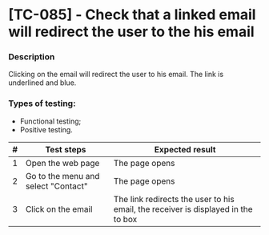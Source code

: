 # **[TC-085] - Check that a linked email will redirect the user to the his email**

### **Description**

Clicking on the email will redirect the user to his email. The link is underlined and blue.

### **Types of testing:**

- Functional testing;
- Positive testing.

| #   | **Test steps**                      | **Expected result**                                                               |
| --- | ----------------------------------- | --------------------------------------------------------------------------------- |
| 1   | Open the web page                   | The page opens                                                                    |
| 2   | Go to the menu and select "Contact" | The page opens                                                                    |
| 3   | Click on the email                  | The link redirects the user to his email, the receiver is displayed in the to box |
